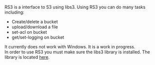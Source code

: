 RS3 is a interface to S3 using libs3.  Using RS3 you can do many tasks including:

* Create/delete a bucket
* upload/download a file
* set-acl on bucket
* get/set-logging on bucket

It currently does not work with Windows.  It is a work in progress.  
In order to use RS3 you must make sure the libs3 library is installed.  The library is located [here](https://aws.amazon.com/developertools/1648).

